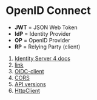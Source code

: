 # OpenID Connect

* **JWT** = JSON Web Token
* **IdP** = Identity Provider
* **OP**  = OpenID Provider
* **RP**  = Relying Party (client)

1. [Identity Server 4 docs](http://docs.identityserver.io/en/release/intro/big_picture.html)
1. [link](https://connect2id.com/learn/openid-connect)
1. [OIDC-client](https://github.com/IdentityModel/oidc-client-js/wiki)
1. [CORS](https://docs.microsoft.com/en-us/aspnet/web-api/overview/security/enabling-cross-origin-requests-in-web-api)
1. [API versions](https://www.hanselman.com/blog/ASPNETCoreRESTfulWebAPIVersioningMadeEasy.aspx)
1. [HttpClient](https://softwareengineering.stackexchange.com/questions/330364/correct-way-of-using-httpclient)
